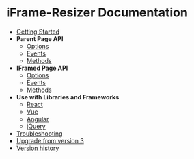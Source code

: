 # iFrame-Resizer Documentation

- [Getting Started](getting_started.md)
- **Parent Page API**
  - [Options](parent_page/options.md)
  - [Events](parent_page/events.md)
  - [Methods](parent_page/methods.md)
- **IFramed Page API**
  - [Options](iframed_page/options.md)
  - [Events](iframed_page/events.md)
  - [Methods](iframed_page/methods.md)
- **Use with Libraries and Frameworks**
  - [React](https://github.com/davidjbradshaw/iframe-resizer-react)
  - [Vue](https://github.com/davidjbradshaw/iframe-resizer/blob/master/docs/use_with/vue.md)
  - [Angular](https://github.com/davidjbradshaw/iframe-resizer/issues/478#issuecomment-347958630)
  - [jQuery](use_with/jquery.md)
- [Troubleshooting](troubleshooting.md)
- [Upgrade from version 3](upgrade.md)
- [Version history](../CHANGELOG.md)
